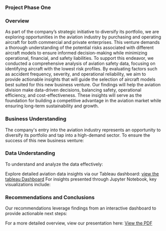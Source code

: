 ### Project Phase One
### Overview
As part of the company’s strategic initiative to diversify its portfolio, we are exploring opportunities in the aviation industry by purchasing and operating aircraft for both commercial and private enterprises. This venture demands a thorough understanding of the potential risks associated with different aircraft models to ensure informed decision-making while minimizing operational, financial, and safety liabilities.
To support this endeavor, we conducted a comprehensive analysis of aviation safety data, focusing on identifying aircraft with the lowest risk profiles. By evaluating factors such as accident frequency, severity, and operational reliability, we aim to provide actionable insights that will guide the selection of aircraft models best suited for this new business venture.
Our findings will help the aviation division make data-driven decisions, balancing safety, operational efficiency, and cost-effectiveness. These insights will serve as the foundation for building a competitive advantage in the aviation market while ensuring long-term sustainability and growth.

### Business Understanding
The company's entry into the aviation industry represents an opportunity to diversify its portfolio and tap into a high-demand sector. To ensure the success of this new business venture:

### Data Understanding
To understand and analyze the data effectively:

Explore detailed aviation data insights via our Tableau dashboard: 
[view the tableau Dashboard](https://github.com/Cornelius-ngatia/dsc-phase-1-project-v3/blob/9ba0dad7d38b4ccdc353746571d76babb039dd18/Tableau%20Dashboard%20link)
For insights presented through Jupyter Notebook, key visualizations include:

### Recommendations and Conclusions
Our recommendations leverage findings from an interactive dashboard to provide actionable next steps:

For a more detailed overview, view our presentation here:
[View the PDF](https://github.com/Cornelius-ngatia/dsc-phase-1-project-v3/blob/0ea576bf0ee8649b97f051195f96c84fed279e08/Presentation%20Phase%201%20project.pdf)


